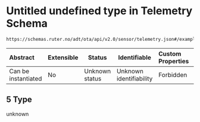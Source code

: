 # Untitled undefined type in Telemetry Schema

```txt
https://schemas.ruter.no/adt/ota/api/v2.0/sensor/telemetry.json#/examples/0/payloads/5
```




| Abstract            | Extensible | Status         | Identifiable            | Custom Properties | Additional Properties | Access Restrictions | Defined In                                                                    |
| :------------------ | ---------- | -------------- | ----------------------- | :---------------- | --------------------- | ------------------- | ----------------------------------------------------------------------------- |
| Can be instantiated | No         | Unknown status | Unknown identifiability | Forbidden         | Allowed               | none                | [telemetry.json\*](../../schema/sensor/telemetry.json "open original schema") |

## 5 Type

unknown
